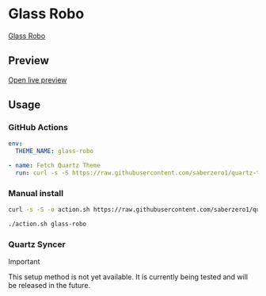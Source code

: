 # Glass Robo

[Glass Robo](https://twitter.com/lorans_othman)

## Preview

[Open live preview](https://quartz-themes.github.io/glass-robo/)

## Usage

### GitHub Actions

```yaml
env:
  THEME_NAME: glass-robo
```

```yaml
- name: Fetch Quartz Theme
  run: curl -s -S https://raw.githubusercontent.com/saberzero1/quartz-themes/master/action.sh | bash -s -- $THEME_NAME
```

### Manual install

```bash
curl -s -S -o action.sh https://raw.githubusercontent.com/saberzero1/quartz-themes/master/action.sh

./action.sh glass-robo
```

### Quartz Syncer

> [!IMPORTANT]
> This setup method is not yet available. It is currently being tested and will be released in the future.
